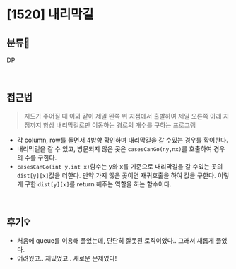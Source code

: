 # [1520] 내리막길
## 분류💁

DP

</br>

## 접근법

> 지도가 주어질 때 이와 같이 제일 왼쪽 위 지점에서 출발하여 제일 오른쪽 아래 지점까지 항상 내리막길로만 이동하는 경로의 개수를 구하는 프로그램

- 각 column, row를 돌면서 4방향 확인하며 내리막길을 갈 수있는 경우를 확이한다.
- 내리막길을 갈 수 있고, 방문되지 않은 곳은 `casesCanGo(ny,nx)`를 호출하여 경우의 수를 구한다.
- `casesCanGo(int y,int x)`함수는 y와 x를 기준으로 내리막길을 갈 수있는 곳의 `dist[y][x]`값을 더한다. 만약 가지 않은 곳이면 재귀호출을 하여 값을 구한다. 이렇게 구한 `dist[y][x]`를 return 해주는 역할을 하는 함수이다. 

</br>

## 후기💡
- 처음에 queue를 이용해 풀었는데, 단단히 잘못된 로직이었다.. 그래서 새롭게 풀었다.
- 어려웠고.. 재밌었고.. 새로운 문제였다!
